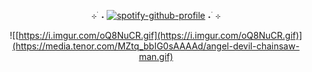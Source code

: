 <div align="center">

  ⊹ ࣪ ˖  [![spotify-github-profile](https://spotify-github-profile.kittinanx.com/api/view?uid=312jn2wjs4n4urso7liwgsknpsuq&cover_image=true&theme=natemoo-re&show_offline=true&background_color=121212&interchange=false&bar_color=8d1111&bar_color_cover=false)](https://github.com/kittinan/spotify-github-profile)  ˖ ࣪ ⊹
</div>
<div align="center">

![[https://i.imgur.com/oQ8NuCR.gif](https://i.imgur.com/oQ8NuCR.gif)](https://media.tenor.com/MZtq_bbIG0sAAAAd/angel-devil-chainsaw-man.gif)
</div>
<!--
**angurakei/angurakei** is a ✨ _special_ ✨ repository because its `README.md` (this file) appears on your GitHub profile.

Here are some ideas to get you started:

- 🔭 I’m currently working on ...
- 🌱 I’m currently learning ...
- 👯 I’m looking to collaborate on ...
- 🤔 I’m looking for help with ...
- 💬 Ask me about ...
- 📫 How to reach me: ...
- 😄 Pronouns: ...
- ⚡ Fun fact: ...
-->
